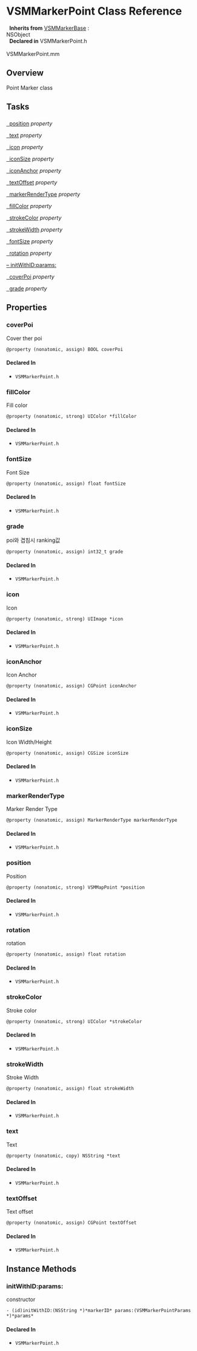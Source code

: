# VSMMarkerPoint Class Reference

&nbsp;&nbsp;**Inherits from** <a href="../Classes/VSMMarkerBase.html">VSMMarkerBase</a> :   
NSObject  
&nbsp;&nbsp;**Declared in** VSMMarkerPoint.h<br />  
VSMMarkerPoint.mm  

## Overview

Point Marker class

## Tasks

### 

[&nbsp;&nbsp;position](#//api/name/position) *property* 

[&nbsp;&nbsp;text](#//api/name/text) *property* 

[&nbsp;&nbsp;icon](#//api/name/icon) *property* 

[&nbsp;&nbsp;iconSize](#//api/name/iconSize) *property* 

[&nbsp;&nbsp;iconAnchor](#//api/name/iconAnchor) *property* 

[&nbsp;&nbsp;textOffset](#//api/name/textOffset) *property* 

[&nbsp;&nbsp;markerRenderType](#//api/name/markerRenderType) *property* 

[&nbsp;&nbsp;fillColor](#//api/name/fillColor) *property* 

[&nbsp;&nbsp;strokeColor](#//api/name/strokeColor) *property* 

[&nbsp;&nbsp;strokeWidth](#//api/name/strokeWidth) *property* 

[&nbsp;&nbsp;fontSize](#//api/name/fontSize) *property* 

[&nbsp;&nbsp;rotation](#//api/name/rotation) *property* 

[&ndash;&nbsp;initWithID:params:](#//api/name/initWithID:params:)  

[&nbsp;&nbsp;coverPoi](#//api/name/coverPoi) *property* 

[&nbsp;&nbsp;grade](#//api/name/grade) *property* 

## Properties

<a name="//api/name/coverPoi" title="coverPoi"></a>
### coverPoi

Cover ther poi

`@property (nonatomic, assign) BOOL coverPoi`

#### Declared In
* `VSMMarkerPoint.h`

<a name="//api/name/fillColor" title="fillColor"></a>
### fillColor

Fill color

`@property (nonatomic, strong) UIColor *fillColor`

#### Declared In
* `VSMMarkerPoint.h`

<a name="//api/name/fontSize" title="fontSize"></a>
### fontSize

Font Size

`@property (nonatomic, assign) float fontSize`

#### Declared In
* `VSMMarkerPoint.h`

<a name="//api/name/grade" title="grade"></a>
### grade

poi와 겹침시 ranking값

`@property (nonatomic, assign) int32_t grade`

#### Declared In
* `VSMMarkerPoint.h`

<a name="//api/name/icon" title="icon"></a>
### icon

Icon

`@property (nonatomic, strong) UIImage *icon`

#### Declared In
* `VSMMarkerPoint.h`

<a name="//api/name/iconAnchor" title="iconAnchor"></a>
### iconAnchor

Icon Anchor

`@property (nonatomic, assign) CGPoint iconAnchor`

#### Declared In
* `VSMMarkerPoint.h`

<a name="//api/name/iconSize" title="iconSize"></a>
### iconSize

Icon Width/Height

`@property (nonatomic, assign) CGSize iconSize`

#### Declared In
* `VSMMarkerPoint.h`

<a name="//api/name/markerRenderType" title="markerRenderType"></a>
### markerRenderType

Marker Render Type

`@property (nonatomic, assign) MarkerRenderType markerRenderType`

#### Declared In
* `VSMMarkerPoint.h`

<a name="//api/name/position" title="position"></a>
### position

Position

`@property (nonatomic, strong) VSMMapPoint *position`

#### Declared In
* `VSMMarkerPoint.h`

<a name="//api/name/rotation" title="rotation"></a>
### rotation

rotation

`@property (nonatomic, assign) float rotation`

#### Declared In
* `VSMMarkerPoint.h`

<a name="//api/name/strokeColor" title="strokeColor"></a>
### strokeColor

Stroke color

`@property (nonatomic, strong) UIColor *strokeColor`

#### Declared In
* `VSMMarkerPoint.h`

<a name="//api/name/strokeWidth" title="strokeWidth"></a>
### strokeWidth

Stroke Width

`@property (nonatomic, assign) float strokeWidth`

#### Declared In
* `VSMMarkerPoint.h`

<a name="//api/name/text" title="text"></a>
### text

Text

`@property (nonatomic, copy) NSString *text`

#### Declared In
* `VSMMarkerPoint.h`

<a name="//api/name/textOffset" title="textOffset"></a>
### textOffset

Text offset

`@property (nonatomic, assign) CGPoint textOffset`

#### Declared In
* `VSMMarkerPoint.h`

<a title="Instance Methods" name="instance_methods"></a>
## Instance Methods

<a name="//api/name/initWithID:params:" title="initWithID:params:"></a>
### initWithID:params:

constructor

`- (id)initWithID:(NSString *)*markerID* params:(VSMMarkerPointParams *)*params*`

#### Declared In
* `VSMMarkerPoint.h`

